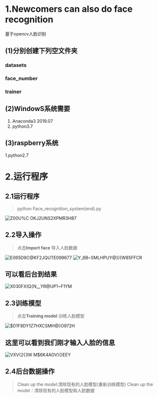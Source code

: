 # 1.Newcomers can also do face recognition
 基于opencv人脸识别
## (1)分别创建下列空文件夹
### datasets
### face_number
### trainer

## (2)WindowS系统需要
1. Anaconda3 2019.07
2. python3.7
## (3)raspberry系统
1.python2.7

# 2.运行程序
## 2.1运行程序 

  >python Face_recognition_system(end).py 


![Z00U%C OKJ2UNS2XPMR3H87](https://user-images.githubusercontent.com/67135504/124166778-da486980-dad5-11eb-9c49-a2f31fc661fd.png)
## 2.2导入操作

  >点击**Import face** 导入人脸数据

![E(I65D9C@KF2JQUTE099677](https://user-images.githubusercontent.com/67135504/124167301-770b0700-dad6-11eb-9c2d-75079a6d9ba2.png)
![Y_6B~SMLHPUY@}){W85FFCR](https://user-images.githubusercontent.com/67135504/124167328-7d00e800-dad6-11eb-8380-75e09c60f162.png)
## 可以看后台到结果

![X030FX(Q{N__YR@UP1~F1YM](https://user-images.githubusercontent.com/67135504/124168152-555e4f80-dad7-11eb-84ba-c658711caee0.png)

## 2.3训练模型

 >点击**Training model** 训练人脸模型

![$D1F8DY1Z7HXCSMH@}O972H](https://user-images.githubusercontent.com/67135504/124167821-e7b22380-dad6-11eb-8760-b9955b82576f.png)

## 这里可以看到我们刚才输入人脸的信息

![VXV{2{3W M$6K4AOV}{)EEY](https://user-images.githubusercontent.com/67135504/124168250-7888ff00-dad7-11eb-8e3c-f40fe776e577.png)

## 2.4后台数据操作
   >Clean up the model:清除现有的人脸模型(重新训练模型)
   >Clean up the model：清除现有的人脸模型和人脸数据







